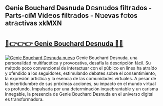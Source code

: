 ## Genie Bouchard Desnuda D𝚎sn𝚞dos filtr𝚊dos - Parts-ciM Vid𝚎os filtr𝚊dos - N𝚞evas f𝚘tos atr𝚊ctivas xkMXN

# <h2><a href="http://mbc50y.tromn.icu/?c=Genie+Bouchard+Desnuda">🔗👉👉👉 Genie Bouchard Desnuda 🔗🔗</a></h2>

[![Genie Bouchard Desnuda nuevo](https://i.imgur.com/pEAQMta.gif)](http://mbc50y.tromn.icu/?c=Genie+Bouchard+Desnuda)
Genie Bouchard Desnuda, una personalidad multifacética y provocativa, desafía la descripción fácil. Su método poco convencional de interactuar con el público en línea ha atraído y ofendido a los seguidores, estimulando debates sobre el consentimiento, la expresión artística y la esencia de las comunidades virtuales. A pesar de la incertidumbre de sus próximas acciones, su impacto en el mundo virtual es profundo. Impulsada por una determinación inquebrantable y un carisma innegable, la presencia de Genie Bouchard Desnuda en el universo digital es transformadora.
